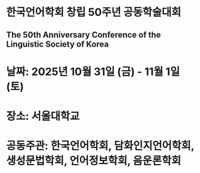 # 한국언어학회 창립 50주년 공동학술대회

## The 50th Anniversary Conference of the Linguistic Society of Korea


# 날짜: 2025년 10월 31일 (금) - 11월 1일 (토)

# 장소: 서울대학교

# 공동주관: 한국언어학회, 담화인지언어학회, 생성문법학회, 언어정보학회, 음운론학회

